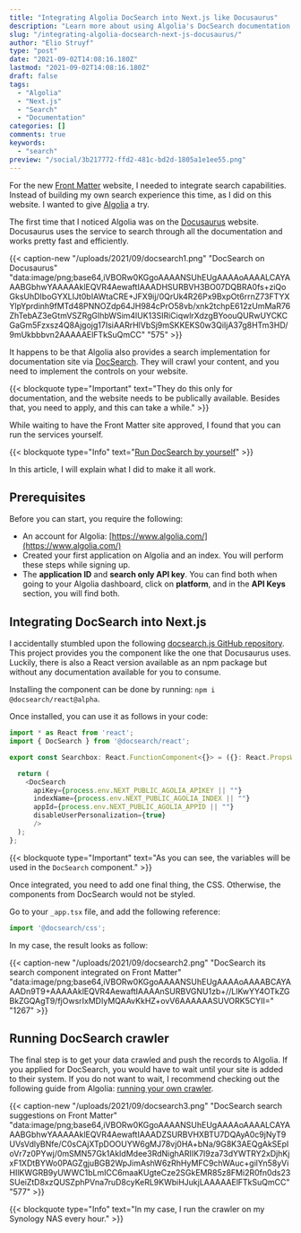 ```yaml
---
title: "Integrating Algolia DocSearch into Next.js like Docusaurus"
description: "Learn more about using Algolia's DocSearch documentation scrapper and component in your Next.js website."
slug: "/integrating-algolia-docsearch-next-js-docusaurus/"
author: "Elio Struyf"
type: "post"
date: "2021-09-02T14:08:16.180Z"
lastmod: "2021-09-02T14:08:16.180Z"
draft: false
tags:
  - "Algolia"
  - "Next.js"
  - "Search"
  - "Documentation"
categories: []
comments: true
keywords:
  - "search"
preview: "/social/3b217772-ffd2-481c-bd2d-1805a1e1ee55.png"
---
```


For the new [Front Matter](https://frontmatter.codes) website, I needed to integrate search capabilities. Instead of building my own search experience this time, as I did on this website. I wanted to give [Algolia](https://www.algolia.com/) a try. 

The first time that I noticed Algolia was on the  [Docusaurus](https://docusaurus.io/) website. Docusaurus uses the service to search through all the documentation and works pretty fast and efficiently.

{{< caption-new "/uploads/2021/09/docsearch1.png" "DocSearch on Docusaurus"  "data:image/png;base64,iVBORw0KGgoAAAANSUhEUgAAAAoAAAALCAYAAABGbhwYAAAAAklEQVR4AewaftIAAADHSURBVH3BO07DQBRA0fs+ziQoGksUhDIboGYXLIJt0bIAWtaCRE+JFX9ij/0QrUk4R26Px9BxpOt6rrnZ73FTYXYlpYprdinh9fMTd48PNNOZdp64JH984cPrO58vb/xnk2tchpE612zUmMaR76ZhTebAZ3eGtmVSZRgGIhbWSim4lUK13SIRiCiqwlrXdzgBYoouQURwUYCKCGaGm5Fzxsz4Q8Ajgojg17IsiAARrHlVbSj9mSKKEKS0w3QiIjA37g8HTm3HD/9mUkbbbvn2AAAAAElFTkSuQmCC" "575" >}}

It happens to be that Algolia also provides a search implementation for documentation site via [DocSearch](https://docsearch.algolia.com/). They will crawl your content, and you need to implement the controls on your website.

{{< blockquote type="Important" text="They do this only for documentation, and the website needs to be publically available. Besides that, you need to apply, and this can take a while." >}}

While waiting to have the Front Matter site approved, I found that you can run the services yourself. 

{{< blockquote type="Info" text="[Run DocSearch by yourself](https://docsearch.algolia.com/docs/run-your-own)" >}}

In this article, I will explain what I did to make it all work.

## Prerequisites

Before you can start, you require the following:

- An account for Algolia: [https://www.algolia.com/](https://www.algolia.com/)
- Created your first application on Algolia and an index. You will perform these steps while signing up.
- The **application ID** and **search only API key**. You can find both when going to your Algolia dashboard, click on **platform**, and in the **API Keys** section, you will find both.

## Integrating DocSearch into Next.js

I accidentally stumbled upon the following [docsearch.js GitHub repository](https://github.com/algolia/docsearch). This project provides you the component like the one that Docusaurus uses. Luckily, there is also a React version available as an npm package but without any documentation available for you to consume. 

Installing the component can be done by running: `npm i @docsearch/react@alpha`.

Once installed, you can use it as follows in your code:

```typescript
import * as React from 'react';
import { DocSearch } from '@docsearch/react';

export const Searchbox: React.FunctionComponent<{}> = ({}: React.PropsWithChildren<{}>) => {

  return (
    <DocSearch 
      apiKey={process.env.NEXT_PUBLIC_AGOLIA_APIKEY || ""} 
      indexName={process.env.NEXT_PUBLIC_AGOLIA_INDEX || ""} 
      appId={process.env.NEXT_PUBLIC_AGOLIA_APPID || ""} 
      disableUserPersonalization={true} 
      />
  );
};
```

{{< blockquote type="Important" text="As you can see, the variables will be used in the `DocSearch` component." >}}

Once integrated, you need to add one final thing, the CSS. Otherwise, the components from DocSearch would not be styled.

Go to your `_app.tsx` file, and add the following reference:

```typescript
import '@docsearch/css';
```

In my case, the result looks as follow:

{{< caption-new "/uploads/2021/09/docsearch2.png" "DocSearch its search component integrated on Front Matter"  "data:image/png;base64,iVBORw0KGgoAAAANSUhEUgAAAAoAAAABCAYAAADn9T9+AAAAAklEQVR4AewaftIAAAAnSURBVGNU1zb+//LlKwYY4OTkZGBkZGQAgT9/fjOwsrIxMDIyMQAAvKkHZ+ovV6AAAAAASUVORK5CYII=" "1267" >}}

## Running DocSearch crawler

The final step is to get your data crawled and push the records to Algolia. If you applied for DocSearch, you would have to wait until your site is added to their system. If you do not want to wait, I recommend checking out the following guide from Algolia: [running your own crawler](https://docsearch.algolia.com/docs/run-your-own).

{{< caption-new "/uploads/2021/09/docsearch3.png" "DocSearch search suggestions on Front Matter"  "data:image/png;base64,iVBORw0KGgoAAAANSUhEUgAAAAoAAAALCAYAAABGbhwYAAAAAklEQVR4AewaftIAAADZSURBVHXBTU7DQAyA0c9jNyT9UVsVdlyBNfe/C0sCAjXTpDOOUYW6gMJ78vj0HA+bNa/9G8K3AEQgAkSEpIoVr7z0PYwj/0mSMN57Gk1AkIdMdee3RdNighARIIK7I9za73dYWTRY2xDjhKjxF1XDtBYWo0PAGZgjuBGB2WpJimAshW6zRhHyMFC9chWAuc+gilYn58yViHIlKWGRB9yUWWC1bLmICC6maaKUgteCze2SGkEMR85z8FMi2R0fn0ds23SUeiZtD8xzQUSZphPVna7ruD8cyKeRL9KWbiHJukjLAAAAAElFTkSuQmCC" "577" >}}

{{< blockquote type="Info" text="In my case, I run the crawler on my Synology NAS every hour." >}}
